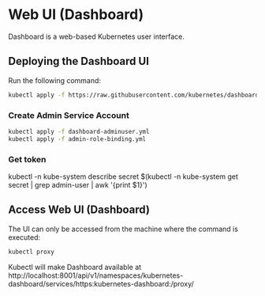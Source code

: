 # Web UI (Dashboard)

Dashboard is a web-based Kubernetes user interface.

## Deploying the Dashboard UI

Run the following command:

```sh
kubectl apply -f https://raw.githubusercontent.com/kubernetes/dashboard/v2.0.0-beta1/aio/deploy/recommended.yaml
```

### Create Admin Service Account

```sh
kubectl apply -f dashboard-adminuser.yml
kubectl apply -f admin-role-binding.yml
```

### Get token

kubectl -n kube-system describe secret $(kubectl -n kube-system get secret | grep admin-user | awk '{print $1}')

## Access Web UI (Dashboard)

The UI can only be accessed from the machine where the command is executed:

```sh
kubectl proxy
```

Kubectl will make Dashboard available at http://localhost:8001/api/v1/namespaces/kubernetes-dashboard/services/https:kubernetes-dashboard:/proxy/
